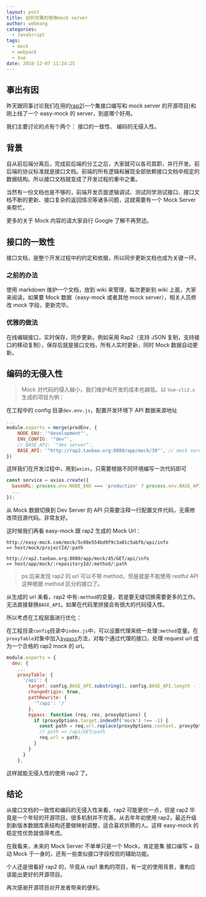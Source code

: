 ```yaml
---
layout: post
title: 如何优雅的使用mock server
author: webkong
categories:
  - JavaScript
tags:
  - mock
  - webpack
  - Vue
date: 2018-12-07 11:24:25
---
```


## 事出有因

昨天跟同事讨论我们在用的[rap2](https://github.com/thx/rap2-delos)(一个集接口编写和 mock server 的开源项目)和刚上线了一个 easy-mock 的 server，到底哪个好用。

我们主要讨论的点有个两个： 接口的一致性、 编码的无侵入性。

<!-- more -->

## 背景

自从前后端分离后，完成前后端的分工之后，大家就可以各司其职，并行开发。前后端的协议标准就是接口文档。前端的所有逻辑和展现全部依赖接口文档中规定的数据结构。所以接口文档就变成了开发过程的重中之重。

当然有一份文档也是不够的，前端开发页面逻辑调试、测试同学测试接口、接口文档不断的更新、接口复杂的返回情况等诸多问题，这就需要有一个 Mock Server 来帮忙。

更多的关于 Mock 内容的请大家自行 Google 了解不再赘述。

## 接口的一致性

接口文档，是整个开发过程中的约定和依据，所以同步更新文档也成为关键一环。

### 之前的办法

使用 markdown 维护一个文档，放到 wiki 来管理，每次更新到 wiki 上面，大家来阅读。如果要 Mock 数据（easy-mock 或者其他 mock server），相关人员修改 mock 字段，更新完毕。

### 优雅的做法

在线编辑接口，实时保存，同步更新。例如采用 Rap2（支持 JSON 复制，支持接口的移动复制），保存后就是接口文档，所有人实时更新，同时 Mock 数据自动更新。

## 编码的无侵入性

> Mock 对代码的侵入越小，我们维护和开发的成本也越低。以 `Vue-cli2.x`生成的项目为例：

在工程中的 config 目录`dev.env.js`，配置开发环境下 API 数据来源地址

```JavaScript
...
module.exports = merge(prodEnv, {
    NODE_ENV: '"development"',
    ENV_CONFIG: '"dev"',
    // BASE_API: '"dev server"',
    BASE_API: '"http://rap2.taobao.org:8080/app/mock/39"', // mock server
})

```

这样我们在开发过程中，用到`axios`，只需要根据不同环境编写一次代码即可

```javaScript
const service = axios.create({
  baseURL: process.env.NODE_ENV === 'production' ? process.env.BASE_API : '/api',
  ...
});
```

从 Mock 数据切换到 Dev Server 的 API 只需要注释一行配置文件代码，无需修改项目源代码。非常友好。

这时候我们再看 easy-mock 跟 rap2 生成的 Mock Url：

```
http://easy-mock.com/mock/5c08e554bd9f9c3a01c5abf6/api/info
=> host/mock/projectId/:path

http://rap2.taobao.org:8080/app/mock/45/GET/api/info
=> host/app/mock/:repositoryId/:method/:path
```

> ps:后来发现 rap2 的 url 可以不带 method，但是就是不能使用 restful API 这种根据 method 区分的接口了。

从生成的 url 来看，rap2 中有`:method`的变量，若是要无缝切换需要更多的工作。无法直接替换`BASE_API`。如果在代码里拼接会有很大的代码侵入性。

所以考虑在工程层面进行优化：

在工程目录`config`目录中`index.js`中，可以设置代理来统一处理`:method`变量。在`proxyTable`对象中加入[`bypass`](https://webpack.docschina.org/configuration/dev-server/#devserver-proxy)方法，对每个通过代理的接口，处理 request url 成为一个合格的 rap2 mock 的 url。

```javaScript
module.exports = {
  dev: {
    ...
    proxyTable: {
      '/api': {
        target: config.BASE_API.substring(1, config.BASE_API.length - 1),
        changeOrigin: true,
        pathRewrite: {
          '^/api': '/'
        },
        bypass: function (req, res, proxyOptions) {
          if (proxyOptions.target.indexOf('mock') !== -1) {
            const path = req.url.replace(proxyOptions.context, proxyOptions.context + '/' + req.method);
            // path => /api/GET/path
            req.url = path;
          }
        }
      }
    },
```

这样就能无侵入性的使用 rap2 了。

## 结论

从接口文档的一致性和编码的无侵入性来看，rap2 可能更优一点，但是 rap2 毕竟是一个年轻的开源项目，很多机制并不完善。从去年年初使用 rap2，最近升级到新版本数据库表结构还要做映射调整，适合喜欢折腾的人。这样 easy-mock 的稳定性优势就值得考虑。

在我看来，未来的 Mock Server 不单单只是一个 Mock，肯定是集 接口编写 + 自动 Mock 于一身的，还有一些类似接口字段校验的辅助功能。

个人还是很看好 rap2 的，毕竟从 rap1 重构的项目，有一定的使用背景，重构应该能出更好的开源项目。

再次感谢开源项目对开发者带来的便利。
